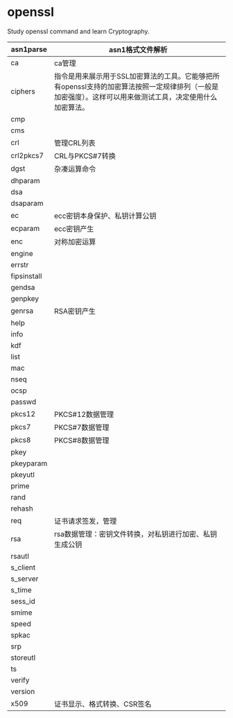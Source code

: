 # openssl
Study openssl command and learn Cryptography.


| asn1parse   | asn1格式文件解析                                                                        |
|-------------|-----------------------------------------------------------------------------------|
| ca          | ca管理                                                                              |
| ciphers     | 指令是用来展示用于SSL加密算法的工具。它能够把所有openssl支持的加密算法按照一定规律排列（一般是加密强度）。这样可以用来做测试工具，决定使用什么加密算法。 |
| cmp         |                                                                                   |
| cms         |                                                                                   |
| crl         | 管理CRL列表                                                                           |
| crl2pkcs7   | CRL与PKCS#7转换                                                                      |
| dgst        | 杂凑运算命令                                                                            |
| dhparam     |                                                                                   |
| dsa         |                                                                                   |
| dsaparam    |                                                                                   |
| ec          | ecc密钥本身保护、私钥计算公钥                                                                  |
| ecparam     | ecc密钥产生                                                                           |
| enc         | 对称加密运算                                                                            |
| engine      |                                                                                   |
| errstr      |                                                                                   |
| fipsinstall |                                                                                   |
| gendsa      |                                                                                   |
| genpkey     |                                                                                   |
| genrsa      | RSA密钥产生                                                                           |
| help        |                                                                                   |
| info        |                                                                                   |
| kdf         |                                                                                   |
| list        |                                                                                   |
| mac         |                                                                                   |
| nseq        |                                                                                   |
| ocsp        |                                                                                   |
| passwd      |                                                                                   |
| pkcs12      | PKCS#12数据管理                                                                       |
| pkcs7       | PKCS#7数据管理                                                                        |
| pkcs8       | PKCS#8数据管理                                                                        |
| pkey        |                                                                                   |
| pkeyparam   |                                                                                   |
| pkeyutl     |                                                                                   |
| prime       |                                                                                   |
| rand        |                                                                                   |
| rehash      |                                                                                   |
| req         | 证书请求签发，管理                                                                         |
| rsa         | rsa数据管理：密钥文件转换，对私钥进行加密、私钥生成公钥                                                     |
| rsautl      |                                                                                   |
| s_client    |                                                                                   |
| s_server    |                                                                                   |
| s_time      |                                                                                   |
| sess_id     |                                                                                   |
| smime       |                                                                                   |
| speed       |                                                                                   |
| spkac       |                                                                                   |
| srp         |                                                                                   |
| storeutl    |                                                                                   |
| ts          |                                                                                   |
| verify      |                                                                                   |
| version     |                                                                                   |
| x509        | 证书显示、格式转换、CSR签名                                                                   |
